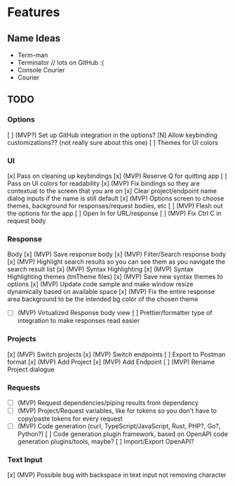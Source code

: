 # Features

## Name Ideas
- Term-man
- Terminator // lots on GitHub :(
- Console Courier
- Courier


## TODO

### Options
[ ] (MVP?) Set up GitHub integration in the options?
[N] Allow keybinding customizations?? (not really sure about this one)
[ ] Themes for UI colors

### UI
[x] Pass on cleaning up keybindings
[x] (MVP) Reserve Q for quitting app
[ ] Pass on UI colors for readability
[x] (MVP) Fix bindings so they are contextual to the screen that you are on
[x] Clear project/endpoint name dialog inputs if the name is still default
[x] (MVP) Options screen to choose themes, background for responses/request bodies, etc
[ ] (MVP) Flesh out the options for the app
[ ] Open In for URL/response
[ ] (MVP) Fix Ctrl C in request body

### Response
Body
[x] (MVP) Save response body
[x] (MVP) Filter/Search response body
[x] (MVP) Highlight search results so you can see them as you navigate the search result list
[x] (MVP) Syntax Highlighting
[x] (MVP) Syntax Highlighting themes (tmTheme files)
[x] (MVP) Save new syntax themes to options
[x] (MVP) Update code sample and make window resize dynamically based on available space
[x] (MVP) Fix the entire response area background to be the intended bg color of the chosen theme
* [ ] (MVP) Virtualized Response body view
[ ] Prettier/formatter type of integration to make responses read easier

### Projects
[x] (MVP) Switch projects
[x] (MVP) Switch endpoints
[ ] Export to Postman format
[x] (MVP) Add Project
[x] (MVP) Add Endpoint
[ ] (MVP) Rename Project dialogue

### Requests
* [ ] (MVP) Request dependencies/piping results from dependency
* [ ] (MVP) Project/Request variables, like for tokens so you don't have to copy/paste tokens for every request
* [ ] (MVP) Code generation (curl, TypeScript/JavaScript, Rust, PHP?, Go?, Python?) [ ] Code generation plugin framework, based on OpenAPI code generation plugins/tools, maybe?
[ ] Import/Export OpenAPI?

### Text Input
[x] (MVP) Possible bug with backspace in text input not removing character
